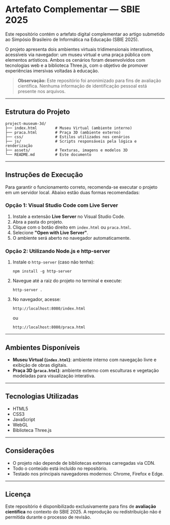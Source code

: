 # Artefato Complementar — SBIE 2025

Este repositório contém o artefato digital complementar ao artigo submetido ao Simpósio Brasileiro de Informática na Educação (SBIE 2025).

O projeto apresenta dois ambientes virtuais tridimensionais interativos, acessíveis via navegador: um museu virtual e uma praça pública com elementos artísticos. Ambos os cenários foram desenvolvidos com tecnologias web e a biblioteca Three.js, com o objetivo de promover experiências imersivas voltadas à educação.

> **Observação:** Este repositório foi anonimizado para fins de avaliação científica. Nenhuma informação de identificação pessoal está presente nos arquivos.

---

## Estrutura do Projeto

```
project-museum-3d/
├── index.html        # Museu Virtual (ambiente interno)
├── praca.html        # Praça 3D (ambiente externo)
├── css/              # Estilos utilizados nos cenários
├── js/               # Scripts responsáveis pela lógica e renderização
├── assets/           # Texturas, imagens e modelos 3D
└── README.md         # Este documento
```

---

## Instruções de Execução

Para garantir o funcionamento correto, recomenda-se executar o projeto em um servidor local. Abaixo estão duas formas recomendadas:

### Opção 1: Visual Studio Code com Live Server

1. Instale a extensão **Live Server** no Visual Studio Code.
2. Abra a pasta do projeto.
3. Clique com o botão direito em `index.html` ou `praca.html`.
4. Selecione **"Open with Live Server"**.
5. O ambiente será aberto no navegador automaticamente.

### Opção 2: Utilizando Node.js e http-server

1. Instale o `http-server` (caso não tenha):

   ```
   npm install -g http-server
   ```

2. Navegue até a raiz do projeto no terminal e execute:

   ```
   http-server .
   ```

3. No navegador, acesse:

   ```
   http://localhost:8080/index.html
   ```

   ou

   ```
   http://localhost:8080/praca.html
   ```

---

## Ambientes Disponíveis

- **Museu Virtual (`index.html`)**: ambiente interno com navegação livre e exibição de obras digitais.
- **Praça 3D (`praca.html`)**: ambiente externo com esculturas e vegetação modeladas para visualização interativa.

---

## Tecnologias Utilizadas

- HTML5
- CSS3
- JavaScript
- WebGL
- Biblioteca Three.js

---

## Considerações

- O projeto não depende de bibliotecas externas carregadas via CDN.
- Todo o conteúdo está incluído no repositório.
- Testado nos principais navegadores modernos: Chrome, Firefox e Edge.

---

## Licença

Este repositório é disponibilizado exclusivamente para fins de **avaliação científica** no contexto do SBIE 2025. A reprodução ou redistribuição não é permitida durante o processo de revisão.
